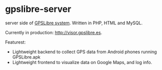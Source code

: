 gpslibre-server
===============

server side of [GPSLibre system](http://gpslibre.es). Written in PHP, HTML and MySQL.  

Currently in production: http://visor.gpslibre.es.  

Featurest:  
- Lightweight backend to collect GPS data from Android phones running GPSLibre.apk  
- Lightweight frontend to visualize data on Google Maps, and log info.  
